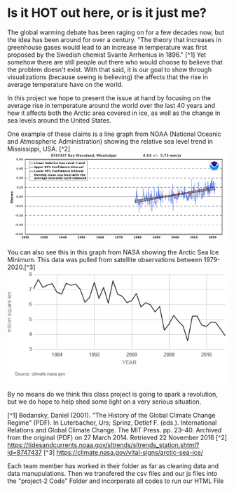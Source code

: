 # Is it HOT out here, or is it just me?

The global warming debate has been raging on for a few decades now, but the idea has been around for over a century. "The theory that increases in greenhouse gases would lead to an increase in temperature was first proposed by the Swedish chemist Svante Arrhenius in 1896." [^1] Yet somehow there are still people out there who would choose to believe that the problem doesn't exist. With that said, it is our goal to show through visualizations (because seeing is believing) the affects that the rise in average temperature have on the world.

In this project we hope to present the issue at hand by focusing on the average rise in temperature around the world over the last 40 years and how it affects both the Arctic area covered in ice, as well as the change in sea levels around the United States.

One example of these claims is a line graph from NOAA (National Oceanic and Atmospheric Administration) showing the relative sea level trend in Mississippi, USA. [^2]
![Sea Level Trends](Mississippi_Sea_Level.png)


You can also see this in this graph from NASA showing the Arctic Sea Ice Minimum. This data was pulled from satellite observations between 1979-2020.[^3]
![Sea Ice](SeaIce.png) 


By no means do we think this class project is going to spark a revolution, but we do hope to help shed some light on a very serious situation.









[^1] Bodansky, Daniel (2001). "The History of the Global Climate Change Regime" (PDF). In Luterbacher, Urs; Sprinz, Detlef F. (eds.). International Relations and Global Climate Change. The MIT Press. pp. 23–40. Archived from the original (PDF) on 27 March 2014. Retrieved 22 November 2016
[^2] https://tidesandcurrents.noaa.gov/sltrends/sltrends_station.shtml?id=8747437
[^3] https://climate.nasa.gov/vital-signs/arctic-sea-ice/

Each team member has worked in their folder as far as cleaning data and data manupulations. Then we transfered the csv files and our js files into the "project-2 Code" Folder and incorperate all codes to run our HTML File
